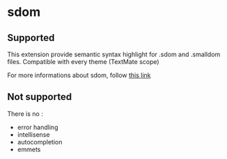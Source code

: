 # sdom

## Supported

This extension provide semantic syntax highlight for .sdom and .smalldom files.
Compatible with every theme (TextMate scope)

For more informations about sdom, follow [this link](https://sdom.aicardi.pro)

## Not supported

There is no :
- error handling
- intellisense
- autocompletion
- emmets